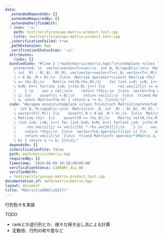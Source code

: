 ```yaml
---
data:
  _extendedDependsOn: []
  _extendedRequiredBy: []
  _extendedVerifiedWith:
  - icon: ':x:'
    path: test/verify/yosupo-matrix-product.test.cpp
    title: test/verify/yosupo-matrix-product.test.cpp
  _isVerificationFailed: true
  _pathExtension: hpp
  _verificationStatusIcon: ':x:'
  attributes:
    links: []
  bundledCode: "#line 2 \"math/matrix/matrix.hpp\"\n\ntemplate <class T>\nstruct Matrix{\n\
    protected: \n  vector<vector<T>>vec;\n  int N, M;\npublic:\n\n  Matrix(int _N,\
    \ int _M) : N(_N), M(_M), vec(vector<vector<T>>(_N, vector<T>(_M))) {\n    assert(_N\
    \ > 0 && _M > 0);\n  }\n\n  Matrix& operator*=(const Matrix& rhs)  {\n    assert(M\
    \ == rhs.N);\n    Matrix ret(N,rhs.M);\n    for (int i=0; i<N; i++) for (int k=0;\
    \ k<M; k++) for(int j=0; j<rhs.M; j++) {\n      ret.vec[i][j] += vec[i][k] * rhs.vec[k][j];\n\
    \    } \n    vec = ret;\n\n    return *this;\n  }\n\n  vector<T>& operator[](int\
    \ i) {\n    assert(i < N);\n    return vec[i];\n  }\n\n  friend Matrix<T> operator*(Matrix\
    \ a, const Matrix<T>& b) { return a *= b; }\n\n};\n"
  code: "#pragma once\n\ntemplate <class T>\nstruct Matrix{\nprotected: \n  vector<vector<T>>vec;\n\
    \  int N, M;\npublic:\n\n  Matrix(int _N, int _M) : N(_N), M(_M), vec(vector<vector<T>>(_N,\
    \ vector<T>(_M))) {\n    assert(_N > 0 && _M > 0);\n  }\n\n  Matrix& operator*=(const\
    \ Matrix& rhs)  {\n    assert(M == rhs.N);\n    Matrix ret(N,rhs.M);\n    for\
    \ (int i=0; i<N; i++) for (int k=0; k<M; k++) for(int j=0; j<rhs.M; j++) {\n \
    \     ret.vec[i][j] += vec[i][k] * rhs.vec[k][j];\n    } \n    vec = ret;\n\n\
    \    return *this;\n  }\n\n  vector<T>& operator[](int i) {\n    assert(i < N);\n\
    \    return vec[i];\n  }\n\n  friend Matrix<T> operator*(Matrix a, const Matrix<T>&\
    \ b) { return a *= b; }\n\n};"
  dependsOn: []
  isVerificationFile: false
  path: math/matrix/matrix.hpp
  requiredBy: []
  timestamp: '2024-06-09 18:28:49+09:00'
  verificationStatus: LIBRARY_ALL_WA
  verifiedWith:
  - test/verify/yosupo-matrix-product.test.cpp
documentation_of: math/matrix/matrix.hpp
layout: document
title: "Matrix(\u884C\u5217)"
---
```


行列色々を実装

TODO
- rankとか逆行列とか、様々な掃き出し法による計算
- 定数倍、行列の和や差など
